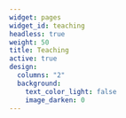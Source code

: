 ```yaml
---
widget: pages
widget_id: teaching
headless: true
weight: 50
title: Teaching
active: true
design:
  columns: "2"
  background:
    text_color_light: false
    image_darken: 0
---
```

